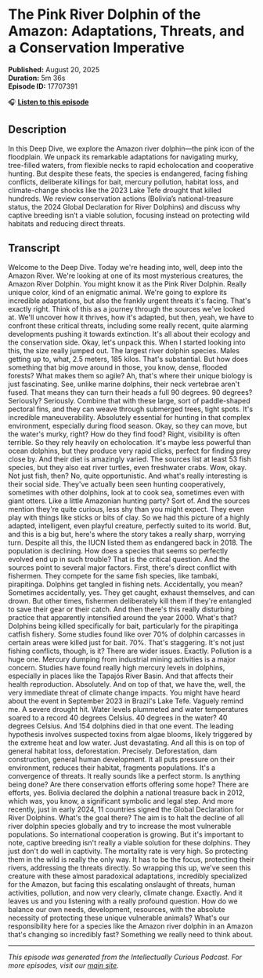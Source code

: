 # The Pink River Dolphin of the Amazon: Adaptations, Threats, and a Conservation Imperative

**Published:** August 20, 2025  
**Duration:** 5m 36s  
**Episode ID:** 17707391

🎧 **[Listen to this episode](https://intellectuallycurious.buzzsprout.com/2529712/episodes/17707391-the-pink-river-dolphin-of-the-amazon-adaptations-threats-and-a-conservation-imperative)**

## Description

In this Deep Dive, we explore the Amazon river dolphin—the pink icon of the floodplain. We unpack its remarkable adaptations for navigating murky, tree-filled waters, from flexible necks to rapid echolocation and cooperative hunting. But despite these feats, the species is endangered, facing fishing conflicts, deliberate killings for bait, mercury pollution, habitat loss, and climate-change shocks like the 2023 Lake Tefe drought that killed hundreds. We review conservation actions (Bolivia’s national-treasure status, the 2024 Global Declaration for River Dolphins) and discuss why captive breeding isn’t a viable solution, focusing instead on protecting wild habitats and reducing direct threats.

## Transcript

Welcome to the Deep Dive. Today we're heading into, well, deep into the Amazon River. We're looking at one of its most mysterious creatures, the Amazon River Dolphin. You might know it as the Pink River Dolphin. Really unique color, kind of an enigmatic animal. We're going to explore its incredible adaptations, but also the frankly urgent threats it's facing. That's exactly right. Think of this as a journey through the sources we've looked at. We'll uncover how it thrives, how it's adapted, but then, yeah, we have to confront these critical threats, including some really recent, quite alarming developments pushing it towards extinction. It's all about their ecology and the conservation side. Okay, let's unpack this. When I started looking into this, the size really jumped out. The largest river dolphin species. Males getting up to, what, 2.5 meters, 185 kilos. That's substantial. But how does something that big move around in those, you know, dense, flooded forests? What makes them so agile? Ah, that's where their unique biology is just fascinating. See, unlike marine dolphins, their neck vertebrae aren't fused. That means they can turn their heads a full 90 degrees. 90 degrees? Seriously? Seriously. Combine that with these large, sort of paddle-shaped pectoral fins, and they can weave through submerged trees, tight spots. It's incredible maneuverability. Absolutely essential for hunting in that complex environment, especially during flood season. Okay, so they can move, but the water's murky, right? How do they find food? Right, visibility is often terrible. So they rely heavily on echolocation. It's maybe less powerful than ocean dolphins, but they produce very rapid clicks, perfect for finding prey close by. And their diet is amazingly varied. The sources list at least 53 fish species, but they also eat river turtles, even freshwater crabs. Wow, okay. Not just fish, then? No, quite opportunistic. And what's really interesting is their social side. They've actually been seen hunting cooperatively, sometimes with other dolphins, look at to cook sea, sometimes even with giant otters. Like a little Amazonian hunting party? Sort of. And the sources mention they're quite curious, less shy than you might expect. They even play with things like sticks or bits of clay. So we had this picture of a highly adapted, intelligent, even playful creature, perfectly suited to its world. But, and this is a big but, here's where the story takes a really sharp, worrying turn. Despite all this, the IUCN listed them as endangered back in 2018. The population is declining. How does a species that seems so perfectly evolved end up in such trouble? That is the critical question. And the sources point to several major factors. First, there's direct conflict with fishermen. They compete for the same fish species, like tambaki, pirapitinga. Dolphins get tangled in fishing nets. Accidentally, you mean? Sometimes accidentally, yes. They get caught, exhaust themselves, and can drown. But other times, fishermen deliberately kill them if they're entangled to save their gear or their catch. And then there's this really disturbing practice that apparently intensified around the year 2000. What's that? Dolphins being killed specifically for bait, particularly for the pirapitinga catfish fishery. Some studies found like over 70% of dolphin carcasses in certain areas were killed just for bait. 70%. That's staggering. It's not just fishing conflicts, though, is it? There are wider issues. Exactly. Pollution is a huge one. Mercury dumping from industrial mining activities is a major concern. Studies have found really high mercury levels in dolphins, especially in places like the Tapajós River Basin. And that affects their health reproduction. Absolutely. And on top of that, we have the, well, the very immediate threat of climate change impacts. You might have heard about the event in September 2023 in Brazil's Lake Tefe. Vaguely remind me. A severe drought hit. Water levels plummeted and water temperatures soared to a record 40 degrees Celsius. 40 degrees in the water? 40 degrees Celsius. And 154 dolphins died in that one event. The leading hypothesis involves suspected toxins from algae blooms, likely triggered by the extreme heat and low water. Just devastating. And all this is on top of general habitat loss, deforestation. Precisely. Deforestation, dam construction, general human development. It all puts pressure on their environment, reduces their habitat, fragments populations. It's a convergence of threats. It really sounds like a perfect storm. Is anything being done? Are there conservation efforts offering some hope? There are efforts, yes. Bolivia declared the dolphin a national treasure back in 2012, which was, you know, a significant symbolic and legal step. And more recently, just in early 2024, 11 countries signed the Global Declaration for River Dolphins. What's the goal there? The aim is to halt the decline of all river dolphin species globally and try to increase the most vulnerable populations. So international cooperation is growing. But it's important to note, captive breeding isn't really a viable solution for these dolphins. They just don't do well in captivity. The mortality rate is very high. So protecting them in the wild is really the only way. It has to be the focus, protecting their rivers, addressing the threats directly. So wrapping this up, we've seen this creature with these almost paradoxical adaptations, incredibly specialized for the Amazon, but facing this escalating onslaught of threats, human activities, pollution, and now very clearly, climate change. Exactly. And it leaves us and you listening with a really profound question. How do we balance our own needs, development, resources, with the absolute necessity of protecting these unique vulnerable animals? What's our responsibility here for a species like the Amazon river dolphin in an Amazon that's changing so incredibly fast? Something we really need to think about.

---
*This episode was generated from the Intellectually Curious Podcast. For more episodes, visit our [main site](https://intellectuallycurious.buzzsprout.com).*
